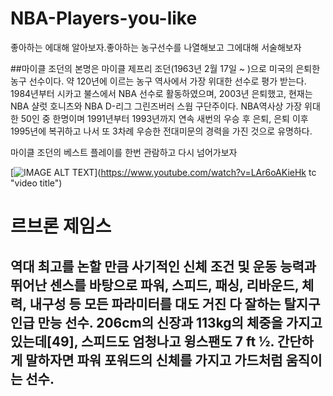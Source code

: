 # NBA-Players-you-like
좋아하는 에대해 알아보자.좋아하는 농구선수를 나열해보고 그에대해 서술해보자

##마이클 조던의 본명은 마이클 제프리 조던(1963년 2월 17일 ~ )으로 미국의 은퇴한 농구 선수이다. 약 120년에 이르는 농구 역사에서 가장 위대한 선수로 평가 받는다. 1984년부터 시카고 불스에서 NBA 선수로 활동하였으며, 2003년 은퇴했고, 현재는 NBA 샬럿 호니츠와 NBA D-리그 그린즈버러 스웜 구단주이다. NBA역사상 가장 위대한 50인 중 한명이며 1991년부터 1993년까지 연속 새번의 우승 후 은퇴, 은퇴 이후 1995년에 복귀하고 나서 또 3차례 우승한 전대미문의 경력을 가진 것으로 유명하다.

마이클 조던의 베스트 플레이를 한번 관람하고 다시  넘어가보자



[![IMAGE ALT TEXT](ttp://cfile25.uf.tistory.com/image/211853405414E64319C953)](https://www.youtube.com/watch?v=LAr6oAKieHk tc "video title")



# 르브론 제임스

## 역대 최고를 논할 만큼 사기적인 신체 조건 및 운동 능력과 뛰어난 센스를 바탕으로 파워, 스피드, 패싱, 리바운드, 체력, 내구성 등 모든 파라미터를 대도 거진 다 잘하는 탈지구인급 만능 선수. 206cm의 신장과 113kg의 체중을 가지고 있는데[49], 스피드도 엄청나고 윙스팬도 7 ft ½. 간단하게 말하자면 파워 포워드의 신체를 가지고 가드처럼 움직이는 선수. 





